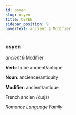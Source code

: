 ```yaml
---
id: osyen
slug: osyen
title: OSYEN
sidebar_position: 9
hoverText: ancient § Modifier
---
```


### osyen

*ancient* **§** Modifier

**Verb**: to be ancient/antique

**Noun**: ancience/antiquity

**Modifier**: ancient/antique

French ancien /ɑ̃.sjɛ̃/

*Romance Language Family*